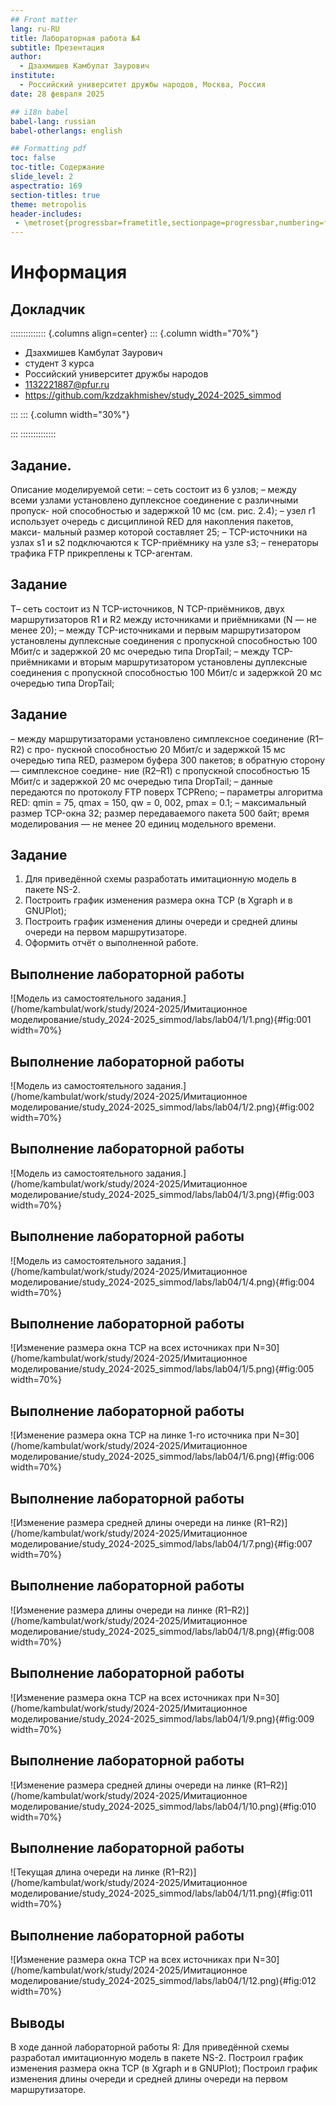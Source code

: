 ```yaml
---
## Front matter
lang: ru-RU
title: Лабораторная работа №4
subtitle: Презентация
author:
  - Дзахмишев Камбулат Заурович
institute:
  - Российский университет дружбы народов, Москва, Россия
date: 28 февраля 2025

## i18n babel
babel-lang: russian
babel-otherlangs: english

## Formatting pdf
toc: false
toc-title: Содержание
slide_level: 2
aspectratio: 169
section-titles: true
theme: metropolis
header-includes:
 - \metroset{progressbar=frametitle,sectionpage=progressbar,numbering=fraction}
---
```


# Информация

## Докладчик

:::::::::::::: {.columns align=center}
::: {.column width="70%"}

  *  Дзахмишев Камбулат Заурович
  * студент 3 курса
  * Российский университет дружбы народов
  * [1132221887@pfur.ru](mailto:1132221887@pfur.ru)
  * <https://github.com/kzdzakhmishev/study_2024-2025_simmod>

:::
::: {.column width="30%"}


:::
::::::::::::::

## Задание.

Описание моделируемой сети:
– сеть состоит из 6 узлов;
– между всеми узлами установлено дуплексное соединение с различными пропуск-
ной способностью и задержкой 10 мс (см. рис. 2.4);
– узел r1 использует очередь с дисциплиной RED для накопления пакетов, макси-
мальный размер которой составляет 25;
– TCP-источники на узлах s1 и s2 подключаются к TCP-приёмнику на узле s3;
– генераторы трафика FTP прикреплены к TCP-агентам.

## Задание

Т– сеть состоит из N TCP-источников, N TCP-приёмников, двух маршрутизаторов
R1 и R2 между источниками и приёмниками (N — не менее 20);
– между TCP-источниками и первым маршрутизатором установлены дуплексные
соединения с пропускной способностью 100 Мбит/с и задержкой 20 мс очередью
типа DropTail;
– между TCP-приёмниками и вторым маршрутизатором установлены дуплексные
соединения с пропускной способностью 100 Мбит/с и задержкой 20 мс очередью
типа DropTail;

## Задание

– между маршрутизаторами установлено симплексное соединение (R1–R2) с про-
пускной способностью 20 Мбит/с и задержкой 15 мс очередью типа RED,
размером буфера 300 пакетов; в обратную сторону — симплексное соедине-
ние (R2–R1) с пропускной способностью 15 Мбит/с и задержкой 20 мс очередью
типа DropTail;
– данные передаются по протоколу FTP поверх TCPReno;
– параметры алгоритма RED: qmin = 75, qmax = 150, qw = 0, 002, pmax = 0.1;
– максимальный размер TCP-окна 32; размер передаваемого пакета 500 байт; время
моделирования — не менее 20 единиц модельного времени.

## Задание

1. Для приведённой схемы разработать имитационную модель в пакете NS-2.
2. Построить график изменения размера окна TCP (в Xgraph и в GNUPlot);
3. Построить график изменения длины очереди и средней длины очереди на первом
маршрутизаторе.
4. Оформить отчёт о выполненной работе.

## Выполнение лабораторной работы

![Модель из самостоятельного задания.](/home/kambulat/work/study/2024-2025/Имитационное моделирование/study_2024-2025_simmod/labs/lab04/1/1.png){#fig:001 width=70%}

## Выполнение лабораторной работы

![Модель из самостоятельного задания.](/home/kambulat/work/study/2024-2025/Имитационное моделирование/study_2024-2025_simmod/labs/lab04/1/2.png){#fig:002 width=70%}

## Выполнение лабораторной работы

![Модель из самостоятельного задания.](/home/kambulat/work/study/2024-2025/Имитационное моделирование/study_2024-2025_simmod/labs/lab04/1/3.png){#fig:003 width=70%}

## Выполнение лабораторной работы

![Модель из самостоятельного задания.](/home/kambulat/work/study/2024-2025/Имитационное моделирование/study_2024-2025_simmod/labs/lab04/1/4.png){#fig:004 width=70%}

## Выполнение лабораторной работы

![Изменение размера окна TCP на всех источниках при N=30](/home/kambulat/work/study/2024-2025/Имитационное моделирование/study_2024-2025_simmod/labs/lab04/1/5.png){#fig:005 width=70%}

## Выполнение лабораторной работы

![Изменение размера окна TCP на линке 1-го источника при N=30](/home/kambulat/work/study/2024-2025/Имитационное моделирование/study_2024-2025_simmod/labs/lab04/1/6.png){#fig:006 width=70%}

## Выполнение лабораторной работы

![Изменение размера средней длины очереди на линке (R1–R2)](/home/kambulat/work/study/2024-2025/Имитационное моделирование/study_2024-2025_simmod/labs/lab04/1/7.png){#fig:007 width=70%}

## Выполнение лабораторной работы

![Изменение размера длины очереди на линке (R1–R2)](/home/kambulat/work/study/2024-2025/Имитационное моделирование/study_2024-2025_simmod/labs/lab04/1/8.png){#fig:008 width=70%}

## Выполнение лабораторной работы

![Изменение размера окна TCP на всех источниках при N=30](/home/kambulat/work/study/2024-2025/Имитационное моделирование/study_2024-2025_simmod/labs/lab04/1/9.png){#fig:009 width=70%}

## Выполнение лабораторной работы

![Изменение размера средней длины очереди на линке (R1–R2)](/home/kambulat/work/study/2024-2025/Имитационное моделирование/study_2024-2025_simmod/labs/lab04/1/10.png){#fig:010 width=70%}

## Выполнение лабораторной работы

![Текущая длина очереди на линке (R1–R2)](/home/kambulat/work/study/2024-2025/Имитационное моделирование/study_2024-2025_simmod/labs/lab04/1/11.png){#fig:011 width=70%}

## Выполнение лабораторной работы

![Изменение размера окна TCP на всех источниках при N=30](/home/kambulat/work/study/2024-2025/Имитационное моделирование/study_2024-2025_simmod/labs/lab04/1/12.png){#fig:012 width=70%}


## Выводы

В ходе данной лабораторной работы Я:
Для приведённой схемы разработал имитационную модель в пакете NS-2.
Построил график изменения размера окна TCP (в Xgraph и в GNUPlot);
Построил график изменения длины очереди и средней длины очереди на первом
маршрутизаторе.
